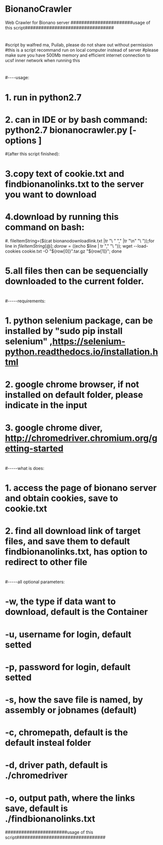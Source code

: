 # BionanoCrawler
Web Crawler for Bionano server
#######################usage of this script#################################
#
#script by walfred ma, Puilab, please do not share out without permission                                                                       		
#this is a script recommand run on local computer instead of server 
#please make sure you have 500Mb memory and efficient internet connection to ucsf inner network when running this
#
#----usage: 
#		1. run in python2.7 
#		2. can in IDE or by bash command: python2.7 bionanocrawler.py [-options ]
#(after this script finished):
#		3.copy text of cookie.txt and findbionanolinks.txt to the server you want to download
# 		4.download by running this command on bash: 
#.                  fileItemString=($(cat  bionanodownloadlink.txt |tr "\ " "," |tr "\n" "\ "));for line in ${fileItemString[@]}; do row=($(echo $line | tr "," "\ ")); wget --load-cookies cookie.txt -O "${row[0]}".tar.gz "${row[1]}"; done
#		5.all files then can be sequencially downloaded to the current folder.
#
#-----requirements: 
#			   1. python selenium package, can be installed by "sudo pip install selenium" ,https://selenium-python.readthedocs.io/installation.html
#			   2. google chrome browser, if not installed on default folder, please indicate in the input					   
#			   3. google chrome diver, http://chromedriver.chromium.org/getting-started
#			
#-----what is does:
#              1. access the page of bionano server and obtain cookies, save to cookie.txt
#	       2. find all download link of target files, and save them to default findbionanolinks.txt, has option to redirect to other file
#
#-----all optional parameters: 
#               -w, the type if data want to download, default is the Container
#		-u, username for login, default setted
#		-p, password for login, default setted
#		-s, how the save file is named, by assembly or jobnames (default)
# 		-c, chromepath, default is the default insteal folder	
#		-d, driver path, default is ./chromedriver
#		-o, output path, where the links save, 	default is ./findbionanolinks.txt					                                                                      
#######################usage of this script#################################
